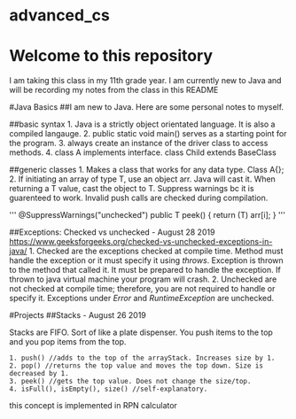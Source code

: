# advanced_cs
# Welcome to this repository
I am taking this class in my 11th grade year. I am currently new to Java and will be recording my notes from the class in this README


#Java Basics
##I am new to Java. Here are some personal notes to myself.

##basic syntax
	1. Java is a strictly object orientated language. It is also a compiled langauge. 
	2. public static void main() serves as a starting point for the program.
	3. always create an instance of the driver class to access methods. 
	4. class A implements interface. class Child extends BaseClass

##generic classes
	1. Makes a class that works for any data type. Class A<T>{};
	2. If initiating an array of type T, use an object arr. Java will cast it. When returning
	   a T value, cast the object to T. Suppress warnings bc it is guarenteed to work. Invalid push calls are checked during compilation.

'''
@SuppressWarnings("unchecked")
public T peek()
{
	return (T) arr[i];
}
'''

##Exceptions: Checked vs unchecked - August 28 2019
https://www.geeksforgeeks.org/checked-vs-unchecked-exceptions-in-java/
	1. Checked are the exceptions checked at compile time. Method must handle the exception or it must specify it using _throws_. Exception is thrown to the method that called it. It must be prepared to handle the exception. If thrown to java virtual machine your program will crash.
	2. Unchecked are not checked at compile time; therefore, you are not required to handle or specify it. Exceptions under _Error_ and _RuntimeException_ are unchecked.

#Projects
##Stacks - August 26 2019

Stacks are FIFO. Sort of like a plate dispenser. You push items to the top and you pop items from the top. 

	1. push() //adds to the top of the arrayStack. Increases size by 1.
	2. pop() //returns the top value and moves the top down. Size is decreased by 1.
	3. peek() //gets the top value. Does not change the size/top.
	4. isFull(), isEmpty(), size() //self-explanatory.
this concept is implemented in RPN calculator





